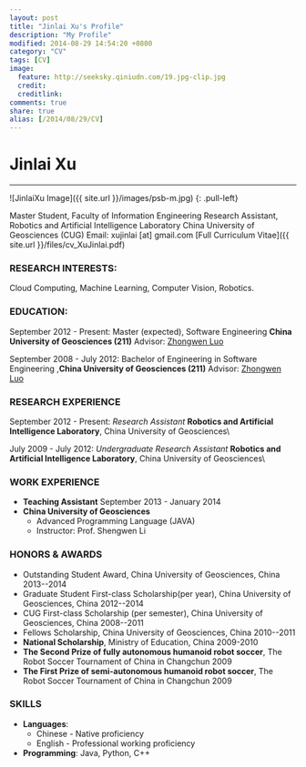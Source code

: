 ```yaml
---
layout: post
title: "Jinlai Xu's Profile"
description: "My Profile"
modified: 2014-08-29 14:54:20 +0800
category: "CV"
tags: [CV]
image:
  feature: http://seeksky.qiniudn.com/19.jpg-clip.jpg
  credit:
  creditlink:
comments: true
share: true
alias: [/2014/08/29/CV]
---
```


# Jinlai Xu
------
![JinlaiXu Image]({{ site.url }}/images/psb-m.jpg)
{: .pull-left}

Master Student, Faculty of Information Engineering
Research Assistant, Robotics and Artificial Intelligence Laboratory
China University of Geosciences (CUG)
Email: xujinlai [at] gmail.com
[Full Curriculum Vitae]({{ site.url }}/files/cv_XuJinlai.pdf)

### **RESEARCH INTERESTS:**
 Cloud Computing, Machine Learning, Computer Vision, Robotics.


### **EDUCATION:**
September 2012 - Present: Master (expected), Software Engineering  **China University of Geosciences  (211)**      Advisor:  [Zhongwen Luo](http://xgxy.cug.edu.cn/rjgcx/lzw/)

September 2008 - July 2012: Bachelor of Engineering in Software Engineering ,**China University of Geosciences  (211)** Advisor:  [Zhongwen Luo](http://xgxy.cug.edu.cn/rjgcx/lzw/)

<!--more-->


### **RESEARCH EXPERIENCE**
September 2012 - Present: *Research Assistant* **Robotics and Artificial Intelligence Laboratory**, China University of Geosciences\\


July 2009 - July 2012: *Undergraduate Research Assistant* **Robotics and Artificial Intelligence Laboratory**, China University of Geosciences\\


### WORK EXPERIENCE
 + **Teaching Assistant**  September 2013 - January 2014
 + **China University of Geosciences**
   + Advanced Programming Language (JAVA)
   + Instructor: Prof. Shengwen Li


### HONORS & AWARDS
 + Outstanding Student Award, China University of Geosciences, China       2013--2014
 + Graduate Student First-class Scholarship(per year), China University of Geosciences, China                2012--2014
 + CUG First-class Scholarship (per semester), China University of Geosciences, China       2008--2011
 + Fellows Scholarship, China University of Geosciences, China       2010--2011
 + **National Scholarship**, Ministry of Education, China                2009-2010
 + **The Second Prize of fully autonomous humanoid robot soccer**, The Robot Soccer Tournament of China in Changchun                                    2009
 + **The First Prize of semi-autonomous humanoid robot soccer**, The Robot Soccer Tournament of China in Changchun                                      2009

### SKILLS
 + **Languages**:
   + Chinese - Native proficiency
   + English - Professional working proficiency
 + **Programming**: Java, Python, C++
